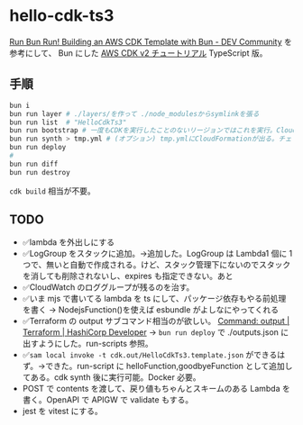 # hello-cdk-ts3

[Run Bun Run! Building an AWS CDK Template with Bun - DEV Community](https://dev.to/jolodev/run-bun-run-building-an-aws-cdk-template-with-bun-4nak)
を参考にして、
Bun にした
[AWS CDK v2 チュートリアル](https://docs.aws.amazon.com/ja_jp/cdk/v2/guide/hello_world.html) TypeScript 版。

## 手順

```sh
bun i
bun run layer # ./layers/を作って ./node_modulesからsymlinkを張る
bun run list  # "HelloCdkTs3"
bun run bootstrap # 一度もCDKを実行したことのないリージョンではこれを実行。CloudFormationにスタックCDKToolkitができる。二度やっても大丈夫
bun run synth > tmp.yml # (オプション) tmp.ymlにCloudFormationが出る。チェック用
bun run deploy
#
bun run diff
bun run destroy
```

`cdk build` 相当が不要。

## TODO

- ✅lambda を外出しにする
- ✅LogGroup をスタックに追加。→追加した。LogGroup は Lambda1 個に 1 つで、無いと自動で作成される。けど、スタック管理下にないのでスタックを消しても削除されないし、expires も指定できない。あと
- ✅CloudWatch のロググループが残るのを治す。
- ✅いま mjs で書いてる lambda を ts にして、パッケージ依存もやる前処理を書く → NodejsFunction()を使えば esbundle がよしなにやってくれる
- ✅Terraform の output サブコマンド相当のが欲しい。 [Command: output | Terraform | HashiCorp Developer](https://developer.hashicorp.com/terraform/cli/commands/output) → `bun run deploy` で ./outputs.json に出すようにした。run-scripts 参照。
- ✅`sam local invoke -t cdk.out/HelloCdkTs3.template.json` ができるはず。→できた。run-script に helloFunction,goodbyeFunction として追加してある。cdk synth 後に実行可能。Docker 必要。
- POST で contents を渡して、戻り値もちゃんとスキームのある Lambda を書く。OpenAPI で APIGW で validate もする。
- jest を vitest にする。
